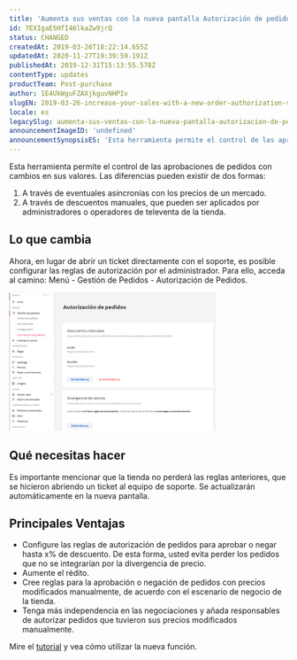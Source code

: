 ```yaml
---
title: 'Aumenta sus ventas con la nueva pantalla Autorización de pedidos'
id: 7EXIgaESHfI46lkaZw9jrQ
status: CHANGED
createdAt: 2019-03-26T18:22:14.655Z
updatedAt: 2020-11-27T19:39:59.191Z
publishedAt: 2019-12-31T15:13:55.578Z
contentType: updates
productTeam: Post-purchase
author: 1E4UkWguFZAXjkguvNHPIv
slugEN: 2019-03-26-increase-your-sales-with-a-new-order-authorization-screen
locale: es
legacySlug: aumenta-sus-ventas-con-la-nueva-pantalla-autorizacion-de-pedidos
announcementImageID: 'undefined'
announcementSynopsisES: 'Esta herramienta permite el control de las aprobaciones de pedidos con cambios en sus valores.'
---
```


Esta herramienta permite el control de las aprobaciones de pedidos con cambios en sus valores. Las diferencias pueden existir de dos formas:
1. A través de eventuales asincronías con los precios de un mercado.
2. A través de descuentos manuales, que pueden ser aplicados por administradores o operadores de televenta de la tienda.

## Lo que cambia
Ahora, en lugar de abrir un ticket directamente con el soporte, es posible configurar las reglas de autorización por el administrador. Para ello, acceda al camino: Menú - Gestión de Pedidos - Autorización de Pedidos.

![ESAutorizacaoPedidosPrint.PNG?h=250](https://raw.githubusercontent.com/vtexdocs/help-center-content/refs/heads/main/docs/es/announcements/2019/2019-03-26-aumenta-sus-ventas-con-la-nueva-pantalla-autorizacion-de-pedidos_1.png)

## Qué necesitas hacer
Es importante mencionar que la tienda no perderá las reglas anteriores, que se hicieron abriendo un ticket al equipo de soporte. Se actualizarán automáticamente en la nueva pantalla.

## Principales Ventajas 
- Configure las reglas de autorización de pedidos para aprobar o negar hasta x% de descuento. De esta forma, usted evita perder los pedidos que no se integrarían por la divergencia de precio.
- Aumente el rédito.
- Cree reglas para la aprobación o negación de pedidos con precios modificados manualmente, de acuerdo con el escenario de negocio de la tienda.
- Tenga más independencia en las negociaciones y añada responsables de autorizar pedidos que tuvieron sus precios modificados manualmente.

Mire el [tutorial](https://help.vtex.com/es/tutorial/saiba-como-criar-fluxos-para-a-liberacao-ou-aprovacao-de-pedidos-dos-canais?locale=es "tutorial") y vea cómo utilizar la nueva función. 
